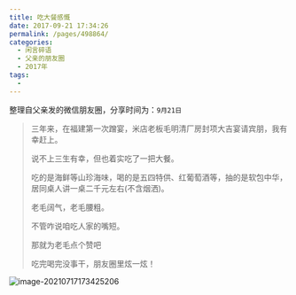 ```yaml
---
title: 吃大餐感慨
date: 2017-09-21 17:34:26
permalink: /pages/498864/
categories:
  - 闲言碎语
  - 父亲的朋友圈
  - 2017年
tags:
  - 
---
```

整理自父亲发的微信朋友圈，分享时间为：`9月21日`

> 三年来，在福建第一次蹭宴，米店老板毛明清厂房封项大吉宴请宾朋，我有幸赶上。
>
> 说不上三生有幸，但也着实吃了一把大餐。
>
> 吃的是海鲜等山珍海味，喝的是五四特供、红葡萄酒等，抽的是软包中华，居同桌人讲一桌二千元左右(不含烟洒)。
>
> 老毛阔气，老毛腰粗。
>
> 不管咋说咱吃人家的嘴短。
>
> 那就为老毛点个赞吧
>
> 吃完喝完没事干，朋友圈里炫一炫！

![image-20210717173425206](https://tva1.sinaimg.cn/large/008k1Yt0ly1gskccu4hb2j30fc0h343l.jpg)